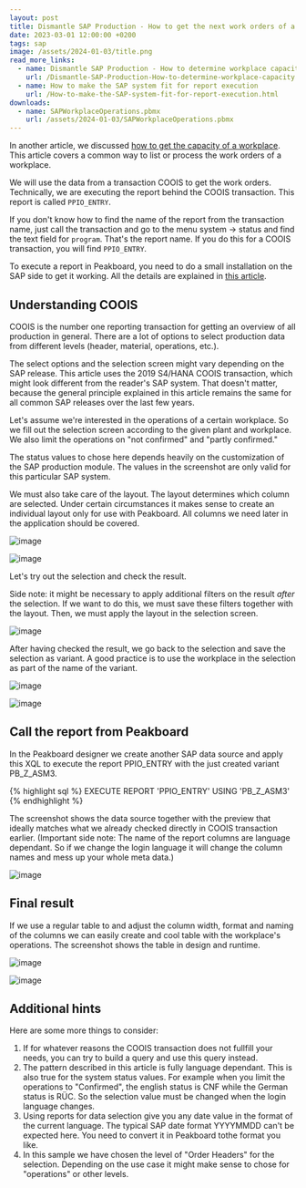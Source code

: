 ```yaml
---
layout: post
title: Dismantle SAP Production - How to get the next work orders of a workplace by using COOIS transaction in Peakboard
date: 2023-03-01 12:00:00 +0200
tags: sap
image: /assets/2024-01-03/title.png
read_more_links:
  - name: Dismantle SAP Production - How to determine workplace capacity
    url: /Dismantle-SAP-Production-How-to-determine-workplace-capacity.html
  - name: How to make the SAP system fit for report execution
    url: /How-to-make-the-SAP-system-fit-for-report-execution.html
downloads:
  - name: SAPWorkplaceOperations.pbmx
    url: /assets/2024-01-03/SAPWorkplaceOperations.pbmx
---
```


In another article, we discussed [how to get the capacity of a workplace](/Dismantle-SAP-Production-How-to-determine-workplace-capacity.html). This article covers a common way to list or process the work orders of a workplace.

We will use the data from a transaction COOIS to get the work orders. Technically, we are executing the report behind the COOIS transaction. This report is called `PPIO_ENTRY`.

If you don't know how to find the name of the report from the transaction name, just call the transaction and go to the menu system -> status and find the text field for `program`. That's the report name. If you do this for a COOIS transaction, you will find `PPIO_ENTRY`.

To execute a report in Peakboard, you need to do a small installation on the SAP side to get it working. All the details are explained in [this article](/How-to-make-the-SAP-system-fit-for-report-execution.html).

## Understanding COOIS

COOIS is the number one reporting transaction for getting an overview of all production in general. There are a lot of options to select production data from different levels (header, material, operations, etc.).

The select options and the selection screen might vary depending on the SAP release. This article uses the 2019 S4/HANA COOIS transaction, which might look different from the reader's SAP system. That doesn't matter, because the general principle explained in this article remains the same for all common SAP releases over the last few years.

Let's assume we're interested in the operations of a certain workplace. So we fill out the selection screen according to the given plant and workplace. We also limit the operations on "not confirmed" and "partly confirmed."

The status values to chose here depends heavily on the customization of the SAP production module. The values in the screenshot are only valid for this particular SAP system.

We must also take care of the layout. The layout determines which column are selected. Under certain circumstances it makes sense to create an individual layout only for use with Peakboard. All columns we need later in the application should be covered.

![image](/assets/2024-01-03/010.png)

![image](/assets/2024-01-03/015.png)

Let's try out the selection and check the result.

Side note: it might be necessary to apply additional filters on the result *after* the selection. If we want to do this, we must save these filters together with the layout. Then, we must apply the layout in the selection screen.

![image](/assets/2024-01-03/020.png)

After having checked the result, we go back to the selection and save the selection as variant. A good practice is to use the workplace in the selection as part of the name of the variant.

![image](/assets/2024-01-03/030.png)

![image](/assets/2024-01-03/035.png)

## Call the report from Peakboard

In the Peakboard designer we create another SAP data source and apply this XQL to execute the report PPIO_ENTRY with the just created variant PB_Z_ASM3.

{% highlight sql %}
EXECUTE REPORT 'PPIO_ENTRY' USING 'PB_Z_ASM3'
{% endhighlight %}

The screenshot shows the data source together with the preview that ideally matches what we already checked directly in COOIS transaction earlier.
(Important side note: The name of the report columns are language dependant. So if we change the login language it will change the column names and mess up your whole meta data.)

![image](/assets/2024-01-03/040.png)

## Final result

If we use a regular table to and adjust the column width, format and naming of the columns we can easily create and cool table with the workplace's operations. The screenshot shows the table in design and runtime.

![image](/assets/2024-01-03/050.png)

![image](/assets/2024-01-03/060.png)

## Additional hints

Here are some more things to consider:

1. If for whatever reasons the COOIS transaction does not fullfill your needs, you can try to build a query and use this query instead.
2. The pattern described in this article is fully language dependant. This is also true for the system status values. For example when you limit the operations to "Confirmed", the english status is CNF while the German status is RÜC. So the selection value must be changed when the login language changes.
3. Using reports for data selection give you any date value in the format of the current language. The typical SAP date format YYYYMMDD can't be expected here. You need to convert it in Peakboard tothe format you like.
4. In this sample we have chosen the level of "Order Headers" for the selection. Depending on the use case it might make sense to chose for "operations" or other levels.